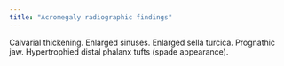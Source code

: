 ```yaml
---
title: "Acromegaly radiographic findings"
---
```

Calvarial thickening. Enlarged sinuses. Enlarged sella turcica. Prognathic jaw. Hypertrophied distal phalanx tufts (spade appearance).

